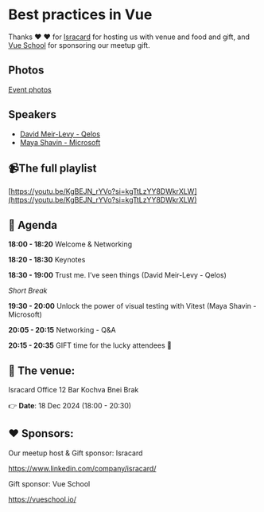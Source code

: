 
# Best practices in Vue

Thanks ❤️ ❤️ for [Isracard](https://digital.isracard.co.il/) for hosting us with venue and food and gift, and [Vue School](https://vueschool.io) for sponsoring our meetup gift.

## Photos

[Event photos](https://www.facebook.com/share/19VVD8dLbC/)

## Speakers

* [David Meir-Levy - Qelos](https://www.linkedin.com/in/davidmeirlevy/)
* [Maya Shavin - Microsoft](https://www.linkedin.com/in/mayashavin/)

## 📹The full playlist

[https://youtu.be/KgBEJN_rYVo?si=kgTtLzYY8DWkrXLW](https://youtu.be/KgBEJN_rYVo?si=kgTtLzYY8DWkrXLW)

## 📆 Agenda

**18:00 - 18:20** Welcome & Networking

**18:20 - 18:30** Keynotes

**18:30 - 19:00** Trust me. I’ve seen things (David Meir-Levy - Qelos)

_Short Break_

**19:30 - 20:00** Unlock the power of visual testing with Vitest (Maya Shavin - Microsoft)

**20:05 - 20:15** Networking - Q&A

**20:15 - 20:35** GIFT time for the lucky attendees 🎁

## 🏢 The venue:

Isracard Office
12 Bar Kochva
Bnei Brak

👉 **Date**: 18 Dec 2024 (18:00 - 20:30)

## ❤️ Sponsors:

Our meetup host & Gift sponsor: Isracard

https://www.linkedin.com/company/isracard/

Gift sponsor: Vue School

https://vueschool.io/
